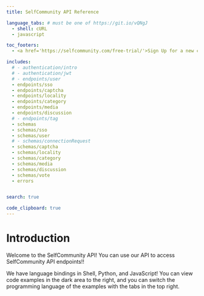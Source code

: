 ```yaml
---
title: SelfCommunity API Reference

language_tabs: # must be one of https://git.io/vQNgJ
  - shell: cURL
  - javascript

toc_footers:
  - <a href='https://selfcommunity.com/free-trial/'>Sign Up for a new community</a>

includes:
  # - authentication/intro  
  # - authentication/jwt
  # - endpoints/user
  - endpoints/sso
  - endpoints/captcha
  - endpoints/locality
  - endpoints/category
  - endpoints/media
  - endpoints/discussion
  # - endpoints/tag
  - schemas
  - schemas/sso
  - schemas/user
  # - schemas/connectionRequest
  - schemas/captcha
  - schemas/locality
  - schemas/category
  - schemas/media
  - schemas/discussion
  - schemas/vote
  - errors


search: true

code_clipboard: true
---
```


# Introduction

Welcome to the SelfCommunity API! You can use our API to access SelfCommunity API endpoints!!

We have language bindings in Shell, Python, and JavaScript! You can view code examples in the dark area to the right, and you can switch the programming language of the examples with the tabs in the top right.
